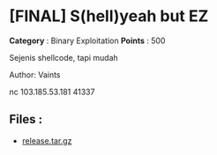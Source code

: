 # [FINAL] S(hell)yeah but EZ

**Category** : Binary Exploitation
**Points** : 500

Sejenis shellcode, tapi mudah

Author: Vaints

nc 103.185.53.181 41337 

## Files : 
 - [release.tar.gz](./release.tar.gz)



